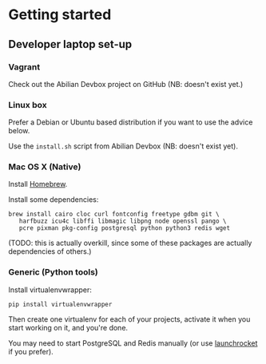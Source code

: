 # Getting started

## Developer laptop set-up

### Vagrant

Check out the Abilian Devbox project on GitHub (NB: doesn't exist yet.)

### Linux box

Prefer a Debian or Ubuntu based distribution if you want to use the advice below.

Use the `install.sh` script from Abilian Devbox (NB: doesn't exist yet).

### Mac OS X (Native)

Install [Homebrew](http://brew.sh/).

Install some dependencies:

```
brew install cairo cloc curl fontconfig freetype gdbm git \
   harfbuzz icu4c libffi libmagic libpng node openssl pango \
   pcre pixman pkg-config postgresql python python3 redis wget
```

(TODO: this is actually overkill, since some of these packages are actually dependencies of others.)

### Generic (Python tools)

Install virtualenvwrapper:

```
pip install virtualenvwrapper
```

Then create one virtualenv for each of your projects, activate it when you start working on it, and you're done.

You may need to start PostgreSQL and Redis manually (or use [launchrocket](https://github.com/jimbojsb/launchrocket) if you prefer).
